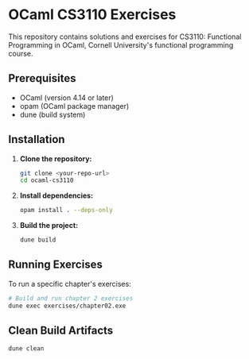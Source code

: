 # OCaml CS3110 Exercises

This repository contains solutions and exercises for CS3110: Functional Programming in OCaml, Cornell University's functional programming course.


## Prerequisites

- OCaml (version 4.14 or later)
- opam (OCaml package manager)
- dune (build system)

## Installation

1. **Clone the repository:**
   ```bash
   git clone <your-repo-url>
   cd ocaml-cs3110
   ```

2. **Install dependencies:**
   ```bash
   opam install . --deps-only
   ```

3. **Build the project:**
   ```bash
   dune build
   ```

## Running Exercises

To run a specific chapter's exercises:

```bash
# Build and run chapter 2 exercises
dune exec exercises/chapter02.exe
```

## Clean Build Artifacts

```bash
dune clean
```